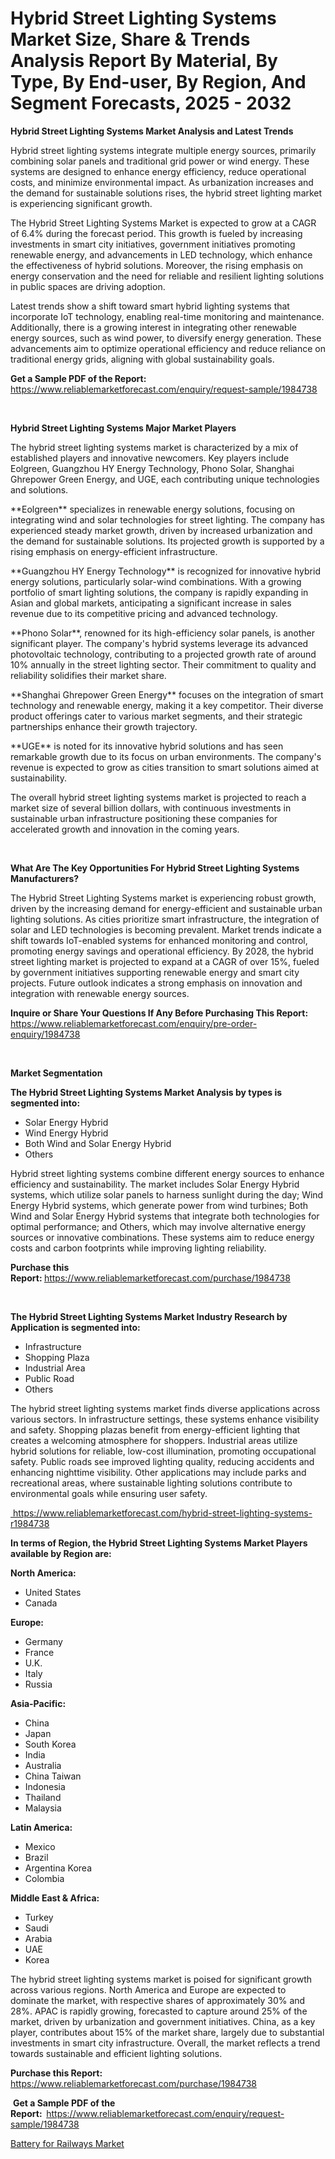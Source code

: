 <p><h1>Hybrid Street Lighting Systems Market Size, Share & Trends Analysis Report By Material, By Type, By End-user, By Region, And Segment Forecasts, 2025 - 2032</h1></p><p><strong>Hybrid Street Lighting Systems Market Analysis and Latest Trends</strong></p>
<p><p>Hybrid street lighting systems integrate multiple energy sources, primarily combining solar panels and traditional grid power or wind energy. These systems are designed to enhance energy efficiency, reduce operational costs, and minimize environmental impact. As urbanization increases and the demand for sustainable solutions rises, the hybrid street lighting market is experiencing significant growth.</p><p>The Hybrid Street Lighting Systems Market is expected to grow at a CAGR of 6.4% during the forecast period. This growth is fueled by increasing investments in smart city initiatives, government initiatives promoting renewable energy, and advancements in LED technology, which enhance the effectiveness of hybrid solutions. Moreover, the rising emphasis on energy conservation and the need for reliable and resilient lighting solutions in public spaces are driving adoption.</p><p>Latest trends show a shift toward smart hybrid lighting systems that incorporate IoT technology, enabling real-time monitoring and maintenance. Additionally, there is a growing interest in integrating other renewable energy sources, such as wind power, to diversify energy generation. These advancements aim to optimize operational efficiency and reduce reliance on traditional energy grids, aligning with global sustainability goals.</p></p>
<p><strong>Get a Sample PDF of the Report:&nbsp;</strong> <a href="https://www.reliablemarketforecast.com/enquiry/request-sample/1984738?utm_campaign=3208&utm_medium=2&utm_source=Github&utm_content=ia&utm_term=07042025&utm_id=hybrid-street-lighting-systems">https://www.reliablemarketforecast.com/enquiry/request-sample/1984738</a></p>
<p>&nbsp;</p>
<p><strong>Hybrid Street Lighting Systems Major Market Players</strong></p>
<p><p>The hybrid street lighting systems market is characterized by a mix of established players and innovative newcomers. Key players include Eolgreen, Guangzhou HY Energy Technology, Phono Solar, Shanghai Ghrepower Green Energy, and UGE, each contributing unique technologies and solutions.</p><p>**Eolgreen** specializes in renewable energy solutions, focusing on integrating wind and solar technologies for street lighting. The company has experienced steady market growth, driven by increased urbanization and the demand for sustainable solutions. Its projected growth is supported by a rising emphasis on energy-efficient infrastructure.</p><p>**Guangzhou HY Energy Technology** is recognized for innovative hybrid energy solutions, particularly solar-wind combinations. With a growing portfolio of smart lighting solutions, the company is rapidly expanding in Asian and global markets, anticipating a significant increase in sales revenue due to its competitive pricing and advanced technology.</p><p>**Phono Solar**, renowned for its high-efficiency solar panels, is another significant player. The company's hybrid systems leverage its advanced photovoltaic technology, contributing to a projected growth rate of around 10% annually in the street lighting sector. Their commitment to quality and reliability solidifies their market share.</p><p>**Shanghai Ghrepower Green Energy** focuses on the integration of smart technology and renewable energy, making it a key competitor. Their diverse product offerings cater to various market segments, and their strategic partnerships enhance their growth trajectory.</p><p>**UGE** is noted for its innovative hybrid solutions and has seen remarkable growth due to its focus on urban environments. The company's revenue is expected to grow as cities transition to smart solutions aimed at sustainability.</p><p>The overall hybrid street lighting systems market is projected to reach a market size of several billion dollars, with continuous investments in sustainable urban infrastructure positioning these companies for accelerated growth and innovation in the coming years.</p></p>
<p>&nbsp;</p>
<p><strong>What Are The Key Opportunities For Hybrid Street Lighting Systems Manufacturers?</strong></p>
<p><p>The Hybrid Street Lighting Systems market is experiencing robust growth, driven by the increasing demand for energy-efficient and sustainable urban lighting solutions. As cities prioritize smart infrastructure, the integration of solar and LED technologies is becoming prevalent. Market trends indicate a shift towards IoT-enabled systems for enhanced monitoring and control, promoting energy savings and operational efficiency. By 2028, the hybrid street lighting market is projected to expand at a CAGR of over 15%, fueled by government initiatives supporting renewable energy and smart city projects. Future outlook indicates a strong emphasis on innovation and integration with renewable energy sources.</p></p>
<p><strong>Inquire or Share Your Questions If Any Before Purchasing This Report:</strong> <a href="https://www.reliablemarketforecast.com/enquiry/pre-order-enquiry/1984738?utm_campaign=3208&utm_medium=2&utm_source=Github&utm_content=ia&utm_term=07042025&utm_id=hybrid-street-lighting-systems">https://www.reliablemarketforecast.com/enquiry/pre-order-enquiry/1984738</a></p>
<p>&nbsp;</p>
<p><strong>Market Segmentation</strong></p>
<p><strong>The Hybrid Street Lighting Systems Market Analysis by types is segmented into:</strong></p>
<p><ul><li>Solar Energy Hybrid</li><li>Wind Energy Hybrid</li><li>Both Wind and Solar Energy Hybrid</li><li>Others</li></ul></p>
<p><p>Hybrid street lighting systems combine different energy sources to enhance efficiency and sustainability. The market includes Solar Energy Hybrid systems, which utilize solar panels to harness sunlight during the day; Wind Energy Hybrid systems, which generate power from wind turbines; Both Wind and Solar Energy Hybrid systems that integrate both technologies for optimal performance; and Others, which may involve alternative energy sources or innovative combinations. These systems aim to reduce energy costs and carbon footprints while improving lighting reliability.</p></p>
<p><strong>Purchase this Report:&nbsp;</strong><a href="https://www.reliablemarketforecast.com/purchase/1984738?utm_campaign=3208&utm_medium=2&utm_source=Github&utm_content=ia&utm_term=07042025&utm_id=hybrid-street-lighting-systems">https://www.reliablemarketforecast.com/purchase/1984738</a></p>
<p>&nbsp;</p>
<p><strong>The Hybrid Street Lighting Systems Market Industry Research by Application is segmented into:</strong></p>
<p><ul><li>Infrastructure</li><li>Shopping Plaza</li><li>Industrial Area</li><li>Public Road</li><li>Others</li></ul></p>
<p><p>The hybrid street lighting systems market finds diverse applications across various sectors. In infrastructure settings, these systems enhance visibility and safety. Shopping plazas benefit from energy-efficient lighting that creates a welcoming atmosphere for shoppers. Industrial areas utilize hybrid solutions for reliable, low-cost illumination, promoting occupational safety. Public roads see improved lighting quality, reducing accidents and enhancing nighttime visibility. Other applications may include parks and recreational areas, where sustainable lighting solutions contribute to environmental goals while ensuring user safety.</p></p>
<p><a href="https://www.reliablemarketforecast.com/hybrid-street-lighting-systems-r1984738?utm_campaign=3208&utm_medium=2&utm_source=Github&utm_content=ia&utm_term=07042025&utm_id=hybrid-street-lighting-systems">&nbsp;https://www.reliablemarketforecast.com/hybrid-street-lighting-systems-r1984738</a></p>
<p><strong>In terms of Region, the Hybrid Street Lighting Systems Market Players available by Region are:</strong></p>
<p>
    <p> <strong> North America: </strong>
        <ul>
            <li>United States</li>
            <li>Canada</li>
        </ul>
        </p> 
    <p> <strong> Europe: </strong>
        <ul>
            <li>Germany</li>
            <li>France</li>
            <li>U.K.</li>
            <li>Italy</li>
            <li>Russia</li>
        </ul>
        </p> 
    <p> <strong> Asia-Pacific: </strong>
        <ul>
            <li>China</li>
            <li>Japan</li>
            <li>South Korea</li>
            <li>India</li>
            <li>Australia</li>
            <li>China Taiwan</li>
            <li>Indonesia</li>
            <li>Thailand</li>
            <li>Malaysia</li>
        </ul>
        </p> 
    <p> <strong> Latin America: </strong>
        <ul>
            <li>Mexico</li>
            <li>Brazil</li>
            <li>Argentina Korea</li>
            <li>Colombia</li>
        </ul>
        </p> 
    <p> <strong> Middle East & Africa: </strong>
        <ul>
            <li>Turkey</li>
            <li>Saudi</li>
            <li>Arabia</li>
            <li>UAE</li>
            <li>Korea</li>
        </ul>
    </p>
    </p>
<p><p>The hybrid street lighting systems market is poised for significant growth across various regions. North America and Europe are expected to dominate the market, with respective shares of approximately 30% and 28%. APAC is rapidly growing, forecasted to capture around 25% of the market, driven by urbanization and government initiatives. China, as a key player, contributes about 15% of the market share, largely due to substantial investments in smart city infrastructure. Overall, the market reflects a trend towards sustainable and efficient lighting solutions.</p></p>
<p><strong>Purchase this Report: </strong><a href="https://www.reliablemarketforecast.com/purchase/1984738?utm_campaign=3208&utm_medium=2&utm_source=Github&utm_content=ia&utm_term=07042025&utm_id=hybrid-street-lighting-systems">https://www.reliablemarketforecast.com/purchase/1984738</a></p>
<p>&nbsp;<strong>Get a Sample PDF of the Report:&nbsp;&nbsp;</strong><a href="https://www.reliablemarketforecast.com/enquiry/request-sample/1984738?utm_campaign=3208&utm_medium=2&utm_source=Github&utm_content=ia&utm_term=07042025&utm_id=hybrid-street-lighting-systems">https://www.reliablemarketforecast.com/enquiry/request-sample/1984738</a></p>
<p><strong></strong></p>
<p><p><a href="https://github.com/ziwersekos/Market-Research-Report-List-1/blob/main/battery-for-railways-market.md?utm_campaign=3208&utm_medium=2&utm_source=Github&utm_content=ia&utm_term=07042025&utm_id=hybrid-street-lighting-systems">Battery for Railways Market</a></p></p>